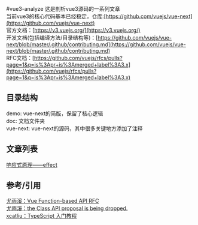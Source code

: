 #vue3-analyze
这是剖析vue3源码的一系列文章  
当前vue3的核心代码基本已经稳定，仓库:[https://github.com/vuejs/vue-next](https://github.com/vuejs/vue-next)  
官方文档：[https://v3.vuejs.org/](https://v3.vuejs.org/)  
开发文档(包括编译方法/目录结构等)：[https://github.com/vuejs/vue-next/blob/master/.github/contributing.md](https://github.com/vuejs/vue-next/blob/master/.github/contributing.md)    
RFC文档：[https://github.com/vuejs/rfcs/pulls?page=1&q=is%3Apr+is%3Amerged+label%3A3.x](https://github.com/vuejs/rfcs/pulls?page=1&q=is%3Apr+is%3Amerged+label%3A3.x)  

## 目录结构
demo: vue-next的简版，保留了核心逻辑    
doc: 文档文件夹  
vue-next: vue-next的源码，其中很多关键地方添加了注释  
   
## 文章列表
[响应式原理——effect](./doc/响应式原理——effect.md)  



## 参考/引用
[尤雨溪：Vue Function-based API RFC](https://zhuanlan.zhihu.com/p/68477600)  
[尤雨溪：the Class API proposal is being dropped.](https://github.com/vuejs/rfcs/pull/17#issuecomment-494242121)  
[xcatliu：TypeScript 入门教程](https://ts.xcatliu.com/introduction/index.html)


